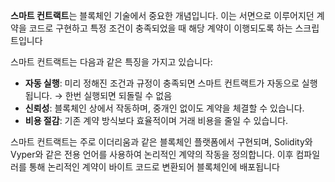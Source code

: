 **스마트 컨트랙트**는 블록체인 기술에서 중요한 개념입니다. 이는 서면으로 이루어지던 계약을 코드로 구현하고 특정 조건이 충족되었을 때 해당 계약이 이행되도록 하는 스크립트입니다

스마트 컨트랙트는 다음과 같은 특징을 가지고 있습니다:
- **자동 실행**: 미리 정해진 조건과 규정이 충족되면 스마트 컨트랙트가 자동으로 실행됩니다. → 한번 실행되면 되돌릴 수 없음
- **신뢰성**: 블록체인 상에서 작동하며, 중개인 없이도 계약을 체결할 수 있습니다.
- **비용 절감**: 기존 계약 방식보다 효율적이며 거래 비용을 줄일 수 있습니다.

스마트 컨트랙트는 주로 이더리움과 같은 블록체인 플랫폼에서 구현되며, Solidity와 Vyper와 같은 전용 언어를 사용하여 논리적인 계약의 작동을 정의합니다. 이후 컴파일러를 통해 논리적인 계약이 바이트 코드로 변환되어 블록체인에 배포됩니다


